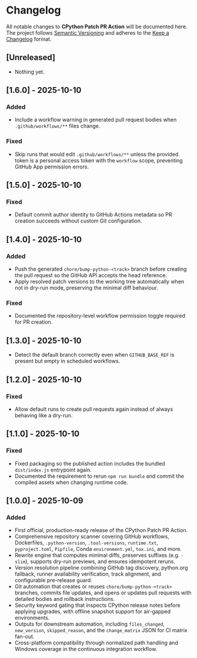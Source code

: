 # Changelog

All notable changes to **CPython Patch PR Action** will be documented here.  
The project follows [Semantic Versioning](https://semver.org/) and adheres to the
[Keep a Changelog](https://keepachangelog.com/en/1.1.0/) format.

## [Unreleased]

- Nothing yet.

## [1.6.0] - 2025-10-10

### Added

- Include a workflow warning in generated pull request bodies when `.github/workflows/**` files change.

### Fixed

- Skip runs that would edit `.github/workflows/**` unless the provided token is a personal access token with the `workflow` scope, preventing GitHub App permission errors.

## [1.5.0] - 2025-10-10

### Fixed

- Default commit author identity to GitHub Actions metadata so PR creation succeeds without custom Git configuration.

## [1.4.0] - 2025-10-10

### Added

- Push the generated `chore/bump-python-<track>` branch before creating the pull request so the GitHub API accepts the head reference.
- Apply resolved patch versions to the working tree automatically when not in dry-run mode, preserving the minimal diff behaviour.

### Fixed

- Documented the repository-level workflow permission toggle required for PR creation.

## [1.3.0] - 2025-10-10

- Detect the default branch correctly even when `GITHUB_BASE_REF` is present but empty in scheduled workflows.

## [1.2.0] - 2025-10-10

### Fixed

- Allow default runs to create pull requests again instead of always behaving like a dry-run.

## [1.1.0] - 2025-10-10

### Fixed

- Fixed packaging so the published action includes the bundled `dist/index.js` entrypoint again.
- Documented the requirement to rerun `npm run bundle` and commit the compiled assets when changing runtime code.

## [1.0.0] - 2025-10-09

### Added

- First official, production-ready release of the CPython Patch PR Action.
- Comprehensive repository scanner covering GitHub workflows, Dockerfiles, `.python-version`, `.tool-versions`, `runtime.txt`, `pyproject.toml`, `Pipfile`, Conda `environment.yml`, `tox.ini`, and more.
- Rewrite engine that computes minimal diffs, preserves suffixes (e.g. `-slim`), supports dry-run previews, and ensures idempotent reruns.
- Version resolution pipeline combining GitHub tag discovery, python.org fallback, runner availability verification, track alignment, and configurable pre-release guard.
- Git automation that creates or reuses `chore/bump-python-<track>` branches, commits file updates, and opens or updates pull requests with detailed bodies and rollback instructions.
- Security keyword gating that inspects CPython release notes before applying upgrades, with offline snapshot support for air-gapped environments.
- Outputs for downstream automation, including `files_changed`, `new_version`, `skipped_reason`, and the `change_matrix` JSON for CI matrix fan-out.
- Cross-platform compatibility through normalized path handling and Windows coverage in the continuous integration workflow.
